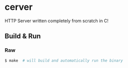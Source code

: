 # cerver
HTTP Server written completely from scratch in C!

## Build & Run

### Raw
```sh
$ make  # will build and automatically run the binary
```
